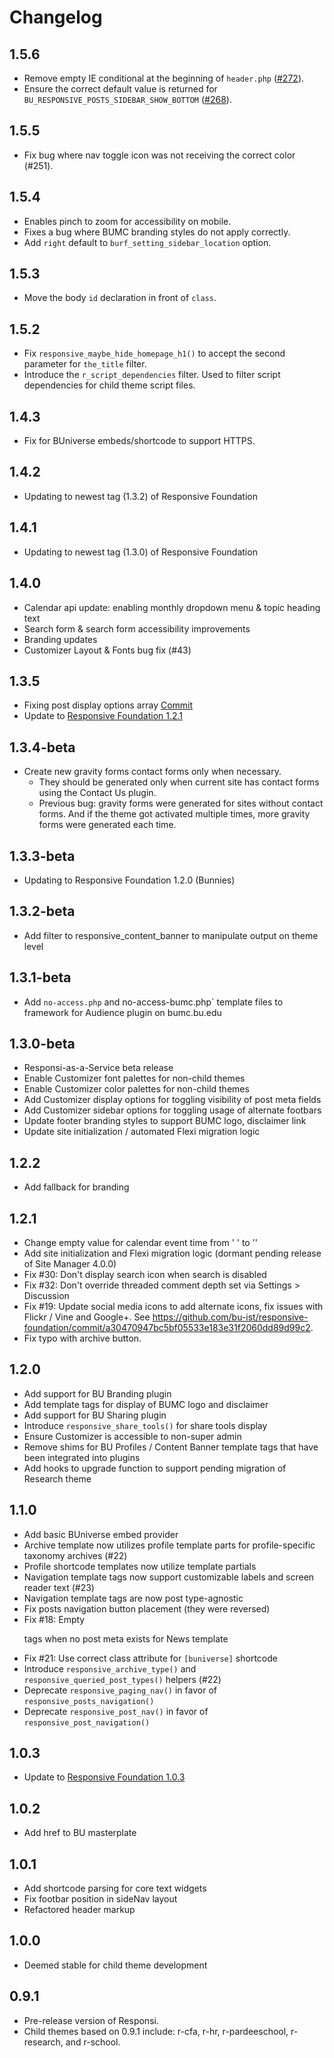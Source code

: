 # Changelog

## 1.5.6

- Remove empty IE conditional at the beginning of `header.php` ([#272](https://github.com/bu-ist/responsive-framework/issues/272)).
- Ensure the correct default value is returned for
 `BU_RESPONSIVE_POSTS_SIDEBAR_SHOW_BOTTOM` ([#268](https://github.com/bu-ist/responsive-framework/pull/268)).

## 1.5.5

- Fix bug where nav toggle icon was not receiving the correct color (#251).

## 1.5.4

* Enables pinch to zoom for accessibility on mobile.
* Fixes a bug where BUMC branding styles do not apply correctly.
* Add `right` default to `burf_setting_sidebar_location` option.

## 1.5.3

* Move the body `id` declaration in front of `class`.

## 1.5.2

* Fix `responsive_maybe_hide_homepage_h1()` to accept the second parameter for
`the_title` filter.
* Introduce the `r_script_dependencies` filter. Used to filter script
dependencies for child theme script files.

## 1.4.3

* Fix for BUniverse embeds/shortcode to support HTTPS.

## 1.4.2

* Updating to newest tag (1.3.2) of Responsive Foundation

## 1.4.1

* Updating to newest tag (1.3.0) of Responsive Foundation

## 1.4.0

* Calendar api update: enabling monthly dropdown menu & topic heading text
* Search form & search form accessibility improvements
* Branding updates
* Customizer Layout & Fonts bug fix (#43)

## 1.3.5

* Fixing post display options array [Commit](https://github.com/bu-ist/responsive-framework/commit/dd72447ea1e54b5ee7ba572a00b82d4c1691321e)
* Update to [Responsive Foundation 1.2.1](https://github.com/bu-ist/responsive-foundation/releases/tag/1.2.1)

## 1.3.4-beta

* Create new gravity forms contact forms only when necessary.
  * They should be generated only when current site has contact forms using the Contact Us plugin.
  * Previous bug: gravity forms were generated for sites without contact forms. And if the theme got activated multiple times, more gravity forms were generated each time.

## 1.3.3-beta

* Updating to Responsive Foundation 1.2.0 (Bunnies)

## 1.3.2-beta

* Add filter to responsive_content_banner to manipulate output on theme level

## 1.3.1-beta

* Add `no-access.php` and no-access-bumc.php` template files to framework for Audience plugin on bumc.bu.edu

## 1.3.0-beta

* Responsi-as-a-Service beta release
* Enable Customizer font palettes for non-child themes
* Enable Customizer color palettes for non-child themes
* Add Customizer display options for toggling visibility of post meta fields
* Add Customizer sidebar options for toggling usage of alternate footbars
* Update footer branding styles to support BUMC logo, disclaimer link
* Update site initialization / automated Flexi migration logic

## 1.2.2

* Add fallback for branding

## 1.2.1

* Change empty value for calendar event time from '&nbsp;' to ''
* Add site initialization and Flexi migration logic (dormant pending release of Site Manager 4.0.0)
* Fix #30: Don't display search icon when search is disabled
* Fix #32: Don't override threaded comment depth set via Settings > Discussion
* Fix #19: Update social media icons to add alternate icons, fix issues with Flickr / Vine and Google+. See https://github.com/bu-ist/responsive-foundation/commit/a30470947bc5bf05533e183e31f2060dd89d99c2.
* Fix typo with archive button.

## 1.2.0

* Add support for BU Branding plugin
* Add template tags for display of BUMC logo and disclaimer
* Add support for BU Sharing plugin
* Introduce `responsive_share_tools()` for share tools display
* Ensure Customizer is accessible to non-super admin
* Remove shims for BU Profiles / Content Banner template tags that have been integrated into plugins
* Add hooks to upgrade function to support pending migration of Research theme

## 1.1.0

* Add basic BUniverse embed provider
* Archive template now utilizes profile template parts for profile-specific taxonomy archives (#22)
* Profile shortcode templates now utilize template partials
* Navigation template tags now support customizable labels and screen reader text (#23)
* Navigation template tags are now post type-agnostic
* Fix posts navigation button placement (they were reversed)
* Fix #18: Empty <p> tags when no post meta exists for News template
* Fix #21: Use correct class attribute for `[buniverse]` shortcode
* Introduce `responsive_archive_type()` and `responsive_queried_post_types()` helpers (#22)
* Deprecate `responsive_paging_nav()` in favor of `responsive_posts_navigation()`
* Deprecate `responsive_post_nav()` in favor of `responsive_post_navigation()`

## 1.0.3

* Update to [Responsive Foundation 1.0.3](https://github.com/bu-ist/responsive-foundation/releases/tag/1.0.3)

## 1.0.2

* Add href to BU masterplate

## 1.0.1

* Add shortcode parsing for core text widgets
* Fix footbar position in sideNav layout
* Refactored header markup

## 1.0.0

* Deemed stable for child theme development

## 0.9.1

* Pre-release version of Responsi.
* Child themes based on 0.9.1 include: r-cfa, r-hr, r-pardeeschool, r-research, and r-school.
